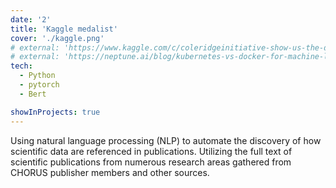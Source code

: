 ```yaml
---
date: '2'
title: 'Kaggle medalist'
cover: './kaggle.png'
# external: 'https://www.kaggle.com/c/coleridgeinitiative-show-us-the-data'
# external: 'https://neptune.ai/blog/kubernetes-vs-docker-for-machine-learning-engineer'
tech:
  - Python
  - pytorch
  - Bert

showInProjects: true
---
```


Using natural language processing (NLP) to automate the discovery of how scientific data are referenced in publications. Utilizing the full text of scientific publications from numerous research areas gathered from CHORUS publisher members and other sources.
